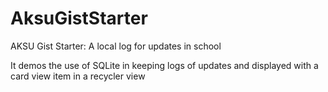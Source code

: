 # AksuGistStarter
AKSU Gist Starter: A local log for updates in school

It demos the use of SQLite in keeping logs of updates and displayed with a card view item in a recycler view
